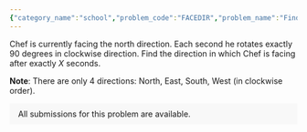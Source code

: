 ```yaml
---
{"category_name":"school","problem_code":"FACEDIR","problem_name":"Find the Direction","problemComponents":{"constraints":"- $1 \\leq T \\leq 100$\n- $1 \\leq X \\leq 1000$\n","constraintsState":true,"subtasks":"","subtasksState":false,"inputFormat":"- First line will contain $T$, number of testcases. Then the testcases follow.\n- Each testcase contains of a single integer $X$.\n","inputFormatState":true,"outputFormat":"For each testcase, output the direction in which Chef is facing after exactly $X$ seconds.\n","outputFormatState":true,"sampleTestCases":{"0":{"id":1,"input":"3\n1\n3\n6\n","output":"East\nWest\nSouth\n","explanation":"Chef is facing North in the starting.\n\n**Test Case $1$:** After $1$ second he turns $90$ degrees clockwise and now faces the east direction.\n\n\n**Test Case $2$:**\nDirection after $1$ second- east\n\nDirection after $2$ seconds- south\n\nDirection after $3$ seconds- west","isDeleted":false}}},"video_editorial_url":"https://youtu.be/prMmrB93zyg","languages_supported":{"0":"CPP14","1":"C","2":"JAVA","3":"PYTH 3.6","4":"CPP17","5":"PYTH","6":"PYP3","7":"CS2","8":"ADA","9":"PYPY","10":"TEXT","11":"PAS fpc","12":"NODEJS","13":"RUBY","14":"PHP","15":"GO","16":"HASK","17":"TCL","18":"PERL","19":"SCALA","20":"LUA","21":"kotlin","22":"BASH","23":"JS","24":"LISP sbcl","25":"rust","26":"PAS gpc","27":"BF","28":"CLOJ","29":"R","30":"D","31":"CAML","32":"FORT","33":"ASM","34":"swift","35":"FS","36":"WSPC","37":"LISP clisp","38":"SQL","39":"SCM guile","40":"PERL6","41":"ERL","42":"CLPS","43":"ICK","44":"NICE","45":"PRLG","46":"ICON","47":"COB","48":"SCM chicken","49":"PIKE","50":"SCM qobi","51":"ST","52":"SQLQ","53":"NEM"},"max_timelimit":0.5,"source_sizelimit":50000,"problem_author":"utkarsh_adm","problem_tester":"","date_added":"12-09-2021","tags":{"0":"cakewalk","1":"start11","2":"utkarsh_adm"},"problem_difficulty_level":"Unavailable","best_tag":"","editorial_url":"https://discuss.codechef.com/problems/FACEDIR","time":{"view_start_date":1631727002,"submit_start_date":1631727002,"visible_start_date":1631727002,"end_date":1735669800},"is_direct_submittable":false,"problemDiscussURL":"https://discuss.codechef.com/search?q=FACEDIR","is_proctored":false,"visitedContests":{},"layout":"problem"}
---
```

Chef is currently facing the north direction. Each second he rotates exactly $90$ degrees in clockwise direction. Find the direction in which Chef is facing after exactly $X$ seconds.


$\textbf{Note}:$ There are only 4 directions: North, East, South, West (in clockwise order).
<aside style='background: #f8f8f8;padding: 10px 15px;'><div>All submissions for this problem are available.</div></aside>